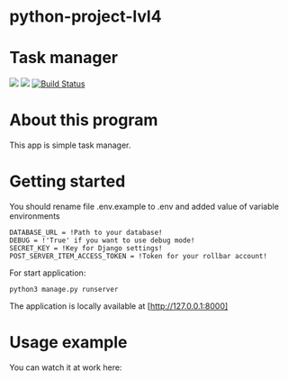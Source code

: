 # python-project-lvl4

# Task manager

<a href="https://codeclimate.com/github/GreyGreyWolf/python-project-lvl4/maintainability"><img src="https://api.codeclimate.com/v1/badges/f7663e070e5c463316e7/maintainability" /></a>
<a href="https://codeclimate.com/github/GreyGreyWolf/python-project-lvl4/test_coverage"><img src="https://api.codeclimate.com/v1/badges/f7663e070e5c463316e7/test_coverage" /></a>
[![Build Status](https://travis-ci.com/GreyGreyWolf/python-project-lvl4.svg?branch=master)](https://travis-ci.com/GreyGreyWolf/python-project-lvl4)

# About this program

This app is simple task manager.

# Getting started

You should rename file .env.example to .env and added value of variable environments
```
DATABASE_URL = !Path to your database!
DEBUG = !'True' if you want to use debug mode!
SECRET_KEY = !Key for Django settings!
POST_SERVER_ITEM_ACCESS_TOKEN = !Token for your rollbar account!
```

For start application:

```
python3 manage.py runserver
```

The application is locally available at [http://127.0.0.1:8000]

# Usage example

You can watch it at work here: 

